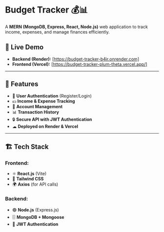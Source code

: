 # Budget Tracker 💰📊

A **MERN (MongoDB, Express, React, Node.js)** web application to track income, expenses, and manage finances efficiently. 

## 🚀 Live Demo
- **Backend (Render):** [https://budget-tracker-b4ir.onrender.com]
- **Frontend (Vercel):** [https://budget-tracker-plum-theta.vercel.app/]
---

## 📌 Features
- 📝 **User Authentication** (Register/Login)
- 💵 **Income & Expense Tracking**
- 📂 **Account Management**
- 📊 **Transaction History**
- 🔒 **Secure API with JWT Authentication**
- ☁ **Deployed on Render & Vercel**

---

## 🏗 Tech Stack
### **Frontend:**
- ⚛ **React.js** (Vite)
- 🎨 **Tailwind CSS**
- 🌍 **Axios** (for API calls)

### **Backend:**
- 🟢 **Node.js** (Express.js)
- 🗄 **MongoDB + Mongoose**
- 🔑 **JWT Authentication**

